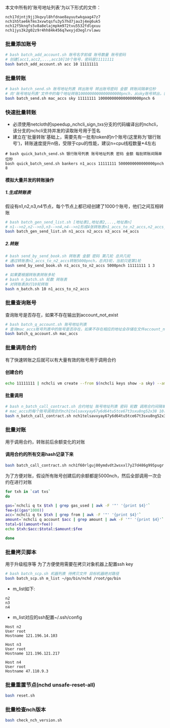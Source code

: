 本文中所有的'账号地址列表'为以下形式的文件：
```
nch17djntj9jj3kqvyl8hfdnae8ayuutwkqaag47z7
nch1h5tae6kfms3xvwtqsfu3y57hd7jau3j4eq6uk5
nch12f5knqfs5v8a8elajmpkm972tvu5532fdlqxuu
nch1jys3k2g02z9r4hh84k456q7wxyjd3eglrvlawu
```

### 批量添加账号
``` sh
# bash batch_add_account.sh 账号名字前缀 账号数量 账号密码
# 创建[acc1,acc2,...,acc10]10个账号，密码是11111111
bash batch_add_account.sh acc 10 11111111
```

### 批量转账

``` sh
# bash batch_send.sh 账号地址列表 转出账号 转出账号密码 金额 转账间隔单位秒
# 向'账号地址列表'文件中的每个地址转账1000000000000000000pnch，从sky账号转出，密码是11111111，每6秒转账1次
bash batch_send.sh mac_accs sky 11111111 1000000000000000000pnch 6
```

### 快速批量转账
- 必须使用netcloth的speedup_nchcli_sign_txs分支的代码编译出的nchcli，该分支的nchcli支持并发的读取账号用于签名
- 建立在'批量转账'基础上，需要先有一批有token的n个账号(这里称为'银行账号')，转账速度提升n倍，受限于cpu的性能，建议n=cpu线程数量*4左右
```
# bash quick_batch_send.sh 银行账号列表 账号地址列表 密码 金额 每批转账间隔单位秒
bash quick_batch_send.sh bankers n1_accs 11111111 5000000000000000pnch 8
```

#### 模拟大量并发的转账操作
##### 1.生成转账表
假设有n1,n2,n3,n4节点，每个节点上都已经创建了1000个账号，他们之间互相转账
``` sh
# bash batch_gen_send_list.sh [地址表1,地址表2,...,地址表n]
# n1-->n2,n2-->n3,n3-->n4,n4-->n1形成4张转账表n1_accs_to_n2_accs,n2_accs_to_n3_accs,n3_accs_to_n4_accs,n4_accs_to_n1_accs,
bash batch_gen_send_list.sh n1_accs n2_accs n3_accs n4_accs
```
##### 2.转账
``` sh
# bash send_by_send_book.sh 转账表 金额 密码 第几轮 总共几轮
# 通过转账表n1_accs_to_n2_accs转账5000pnch，总共3轮，当前只是第1轮
bash send_by_send_book.sh n1_accs_to_n2_accs 5000pnch 11111111 1 3

# 如果要根据转账表转账多轮
# bash n_batch.sh 轮数 转账表
# 对转账表执行10轮转账
bash n_batch.sh 10 n1_accs_to_n2_accs
```

### 批量查询账号
查询账号是否存在，如果不存在输出到account_not_exist
``` sh
# bash batch_q_account.sh 账号地址列表
# 查询mac_accs账号列表中的账号是否存在，如果不存在相应的地址会存储在文件account_not_exist
bash batch_q_account.sh mac_accs
```

### 批量调用合约
有了快速转账之后就可以有大量有效的账号用于调用合约

#### 创建合约
``` sh
echo 11111111 | nchcli vm create --from $(nchcli keys show -a sky) --amount=0pnch --code_file ./payment/pay.bc --abi_file ./payment/pay.abi  --args="100" -y --gas 5000000
```

#### 批量调用
``` sh
# bash n_batch_call_contract.sh 合约地址 账号地址列表 密码 轮数 调用合约间隔单位秒
# mac_accs的每个账号调用合约nch1telsavxyay67y6d64tu5tce67t3sxu8ng52x38 10次，调用间隔0.03，间隔根据机器的cpu性能来配置，签名非常消耗cpu
bash n_batch_call_contract.sh nch1telsavxyay67y6d64tu5tce67t3sxu8ng52x38 mac_accs 11111111 10 0.03
```

### 批量对账
用于调用合约，转账前后余额变化的对账
#### 调用合约的所有交易hash记录下来
``` sh
bash batch_call_contract.sh nch1f60rlguj00ymdvdt2wsxxl7y27d486g995pugr |grep txhash |awk -F '"' '{print $4}' > txs
```

为了方便对账，假设所有账号创建后的余额都是5000nch，然后全部调用一次合约在进行对账

``` sh
for txh in `cat txs`
do

gas=`nchcli q tx $txh | grep gas_used | awk -F '"' '{print $4}'`
fee=$((gas*1000))
acc=`nchcli q tx $txh | grep from | awk -F '"' '{print $4}'`
amount=`nchcli q account $acc | grep amount | awk -F '"' '{print $4}'`
total=$((amount+fee))
echo $txh:$acc:$total:$amount:$fee

done
```

### 批量拷贝脚本
用于升级程序等
为了方便使用需要在拷贝对象机器上配置ssh key
``` sh
# bash batch_scp.sh 机器列表 待拷贝文件 目标机器绝对路径
bash batch_scp.sh m_list ~/go/bin/nchd /root/go/bin


```

- m_list如下:
``` text
n2
n3
n4
```

- m_list对应的ssh配置~/.ssh/config
``` text
Host n2
User root
Hostname 121.196.14.103
 
Host n3
User root
Hostname 121.196.121.217

Host n4
User root
Hostname 47.110.9.3
```

### 批量重置节点(nchd unsafe-reset-all)
``` sh
bash reset.sh
```

### 批量检查nch版本
``` sh
bash check_nch_version.sh
```
